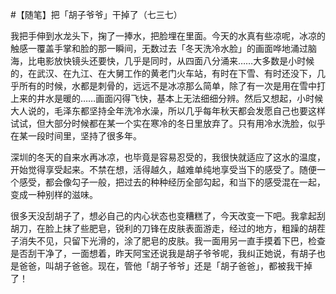 #【随笔】把「胡子爷爷」干掉了（七三七）

我把手伸到水龙头下，掬了一捧水，把脸埋在里面。今天的水真有些凉呢，冰凉的触感一覆盖手掌和脸的那一瞬间，无数过去「冬天洗冷水脸」的画面哗地涌过脑海，比电影放快镜头还要快，几乎是同时，从四面八分涌来……大多数是小时候的，在武汉、在九江、在大舅工作的黄老门火车站，有时在下雪、有时还没下，几乎所有的时候，水都是刺骨的，远远不是冰凉那么简单，除了有一次是用在雪中打上来的井水是暖的……画面闪得飞快，基本上无法细细分辨。然后又想起，小时候大人说的，毛泽东都坚持全年洗冷水澡，所以几乎每年秋天都会发愿自己也要这样试试，但大部分时候都在某一个实在寒冷的冬日里放弃了。只有用冷水洗脸，似乎在某一段时间里，坚持了很多年。

深圳的冬天的自来水再冰凉，也毕竟是容易忍受的，我很快就适应了这水的温度，开始觉得享受起来。不禁在想，活得越久，越难单纯地享受当下的感受了。随便一个感受，都会像勾子一般，把过去的种种经历全部勾起，和当下的感受混在一起，变成一种别样的滋味。

很多天没刮胡子了，想必自己的内心状态也变糟糕了，今天改变一下吧。我拿起刮胡刀，在脸上抹了些肥皂，锐利的刀锋在皮肤表面游走，经过的地方，粗躁的胡茬子消失不见，只留下光滑的，涂了肥皂的皮肤。我一面用另一直手摸着下巴，检查是否刮干净了，一面想着，昨天阿宝还说我是胡子爷爷呢，我纠正她说，有胡子也是爸爸，叫胡子爸爸。现在，管他「胡子爷爷」还是「胡子爸爸」，都被我干掉了！
